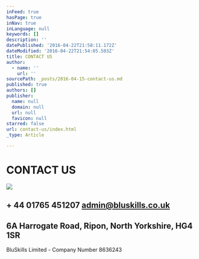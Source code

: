 ```yaml
---
inFeed: true
hasPage: true
inNav: true
inLanguage: null
keywords: []
description: ''
datePublished: '2016-04-22T21:58:11.172Z'
dateModified: '2016-04-22T21:54:05.503Z'
title: CONTACT US
author:
  - name: ''
    url: ''
sourcePath: _posts/2016-04-15-contact-us.md
published: true
authors: []
publisher:
  name: null
  domain: null
  url: null
  favicon: null
starred: false
url: contact-us/index.html
_type: Article

---
```

# CONTACT US
![](https://s3-us-west-2.amazonaws.com/the-grid-img/p/5d1f58f1322bb45a870af911bf05fa99bd396558.jpg)

## + 44 01765 451207 admin@bluskills.co.uk

## 6A Harrogate Road, Ripon, North Yorkshire, HG4 1SR

BluSkills Limited - Company Number 8636243